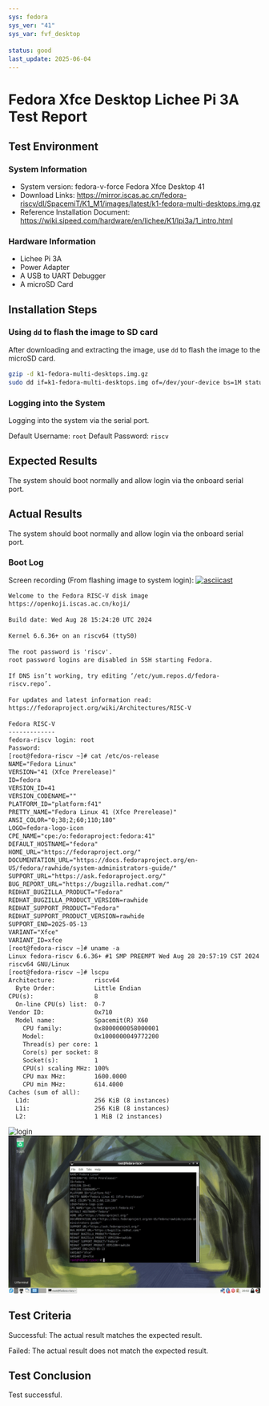 ```yaml
---
sys: fedora
sys_ver: "41"
sys_var: fvf_desktop

status: good
last_update: 2025-06-04
---
```


# Fedora Xfce Desktop Lichee Pi 3A Test Report

## Test Environment

### System Information

- System version: fedora-v-force Fedora Xfce Desktop 41
- Download Links: https://mirror.iscas.ac.cn/fedora-riscv/dl/SpacemiT/K1_M1/images/latest/k1-fedora-multi-desktops.img.gz
- Reference Installation Document: https://wiki.sipeed.com/hardware/en/lichee/K1/lpi3a/1_intro.html

### Hardware Information

- Lichee Pi 3A
- Power Adapter
- A USB to UART Debugger
- A microSD Card

## Installation Steps

### Using `dd` to flash the image to SD card

After downloading and extracting the image, use `dd` to flash the image to the microSD card.

```bash
gzip -d k1-fedora-multi-desktops.img.gz
sudo dd if=k1-fedora-multi-desktops.img of=/dev/your-device bs=1M status=progress oflag=dsync
```

### Logging into the System

Logging into the system via the serial port.

Default Username: `root`
Default Password: `riscv`

## Expected Results

The system should boot normally and allow login via the onboard serial port.

## Actual Results

The system should boot normally and allow login via the onboard serial port.

### Boot Log

Screen recording (From flashing image to system login):
[![asciicast](https://asciinema.org/a/zCKotPDGOJuS95cGH83hDCnge.svg)](https://asciinema.org/a/zCKotPDGOJuS95cGH83hDCnge)

```log
Welcome to the Fedora RISC-V disk image
https://openkoji.iscas.ac.cn/koji/

Build date: Wed Aug 28 15:24:20 UTC 2024

Kernel 6.6.36+ on an riscv64 (ttyS0)

The root password is 'riscv'.
root password logins are disabled in SSH starting Fedora.

If DNS isn’t working, try editing ‘/etc/yum.repos.d/fedora-riscv.repo’.

For updates and latest information read:
https://fedoraproject.org/wiki/Architectures/RISC-V

Fedora RISC-V
-------------
fedora-riscv login: root
Password: 
[root@fedora-riscv ~]# cat /etc/os-release 
NAME="Fedora Linux"
VERSION="41 (Xfce Prerelease)"
ID=fedora
VERSION_ID=41
VERSION_CODENAME=""
PLATFORM_ID="platform:f41"
PRETTY_NAME="Fedora Linux 41 (Xfce Prerelease)"
ANSI_COLOR="0;38;2;60;110;180"
LOGO=fedora-logo-icon
CPE_NAME="cpe:/o:fedoraproject:fedora:41"
DEFAULT_HOSTNAME="fedora"
HOME_URL="https://fedoraproject.org/"
DOCUMENTATION_URL="https://docs.fedoraproject.org/en-US/fedora/rawhide/system-administrators-guide/"
SUPPORT_URL="https://ask.fedoraproject.org/"
BUG_REPORT_URL="https://bugzilla.redhat.com/"
REDHAT_BUGZILLA_PRODUCT="Fedora"
REDHAT_BUGZILLA_PRODUCT_VERSION=rawhide
REDHAT_SUPPORT_PRODUCT="Fedora"
REDHAT_SUPPORT_PRODUCT_VERSION=rawhide
SUPPORT_END=2025-05-13
VARIANT="Xfce"
VARIANT_ID=xfce
[root@fedora-riscv ~]# uname -a
Linux fedora-riscv 6.6.36+ #1 SMP PREEMPT Wed Aug 28 20:57:19 CST 2024 riscv64 GNU/Linux
[root@fedora-riscv ~]# lscpu
Architecture:           riscv64
  Byte Order:           Little Endian
CPU(s):                 8
  On-line CPU(s) list:  0-7
Vendor ID:              0x710
  Model name:           Spacemit(R) X60
    CPU family:         0x8000000058000001
    Model:              0x1000000049772200
    Thread(s) per core: 1
    Core(s) per socket: 8
    Socket(s):          1
    CPU(s) scaling MHz: 100%
    CPU max MHz:        1600.0000
    CPU min MHz:        614.4000
Caches (sum of all):    
  L1d:                  256 KiB (8 instances)
  L1i:                  256 KiB (8 instances)
  L2:                   1 MiB (2 instances)
```

![login](./images/login.png)
![desktop](./images/desktop.png)

## Test Criteria

Successful: The actual result matches the expected result.

Failed: The actual result does not match the expected result.

## Test Conclusion

Test successful.